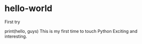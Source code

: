 # hello-world
First try

print(hello, guys)
This is my first time to touch Python
Exciting and interesting.
